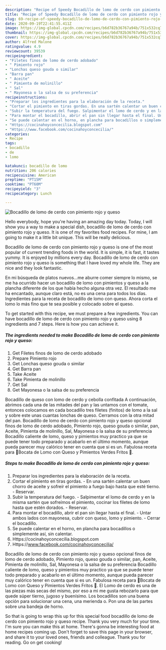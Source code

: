 ```yaml
---
description: "Recipe of Speedy Bocadillo de lomo de cerdo con pimiento rojo y queso"
title: "Recipe of Speedy Bocadillo de lomo de cerdo con pimiento rojo y queso"
slug: 69-recipe-of-speedy-bocadillo-de-lomo-de-cerdo-con-pimiento-rojo-y-queso
date: 2020-09-19T22:41:55.411Z
image: https://img-global.cpcdn.com/recipes/b6d782b36767a94b/751x532cq70/bocadillo-de-lomo-de-cerdo-con-pimiento-rojo-y-queso-foto-principal.jpg
thumbnail: https://img-global.cpcdn.com/recipes/b6d782b36767a94b/751x532cq70/bocadillo-de-lomo-de-cerdo-con-pimiento-rojo-y-queso-foto-principal.jpg
cover: https://img-global.cpcdn.com/recipes/b6d782b36767a94b/751x532cq70/bocadillo-de-lomo-de-cerdo-con-pimiento-rojo-y-queso-foto-principal.jpg
author: Alfred Malone
ratingvalue: 4.9
reviewcount: 39539
recipeingredient:
- "Filetes finos de lomo de cerdo adobado"
- " Pimiento rojo"
- "Lonchas queso gouda o similar"
- "Barra pan"
- " Aceite"
- " Pimienta de molinillo"
- " Sal"
- " Mayonesa o la salsa de su preferencia"
recipeinstructions:
- "Preparar los ingredientes para la elaboración de la receta."
- "Cortar el pimiento en tiras gordas. En una sartén calentar un buen chorro de aceite y sofreír el pimiento a fuego bajo hasta que esté tierno. Reservar."
- "Subir la temperatura del fuego. Salpimentar el lomo de cerdo y en la misma sartén que sofreímos el pimiento, cocinar los filetes de lomo hasta que estén dorados. Reservar."
- "Para montar el bocadillo, abrir el pan sin llegar hasta el final. Untar ambos lados con mayonesa, cubrir con queso, lomo y pimiento. Cerrar el bocadillo."
- "Se puede calentar en el horno, en plancha para bocadillos o simplemente así, sin calentar."
- "Https://cocinahoyconcecilia.blogspot.com"
- "Https://www.facebook.com/cocinahoyconcecilia/"
categories:
- Recipe
tags:
- bocadillo
- de
- lomo

katakunci: bocadillo de lomo 
nutrition: 206 calories
recipecuisine: American
preptime: "PT15M"
cooktime: "PT60M"
recipeyield: "3"
recipecategory: Lunch

---
```



![Bocadillo de lomo de cerdo con pimiento rojo y queso](https://img-global.cpcdn.com/recipes/b6d782b36767a94b/751x532cq70/bocadillo-de-lomo-de-cerdo-con-pimiento-rojo-y-queso-foto-principal.jpg)

Hello everybody, hope you're having an amazing day today. Today, I will show you a way to make a special dish, bocadillo de lomo de cerdo con pimiento rojo y queso. It is one of my favorites food recipes. For mine, I am going to make it a little bit unique. This will be really delicious.

Bocadillo de lomo de cerdo con pimiento rojo y queso is one of the most popular of current trending foods in the world. It is simple, it is fast, it tastes yummy. It is enjoyed by millions every day. Bocadillo de lomo de cerdo con pimiento rojo y queso is something that I have loved my whole life. They are nice and they look fantastic.

En mi búsqueda de platos nuevos…me aburre comer siempre lo mismo, se me ha ocurrido hacer un bocadillo de lomo con pimientos y queso a la plancha diferente de los que había hecho alguna otra vez. El resultado me ha encantado, aunque claro está, no es una cena para todos los días. Ingredientes para la receta de bocadillo de lomo con queso. Ahora corta el lomo lo más fino que te sea posible y colocado sobre el queso.


To get started with this recipe, we must prepare a few ingredients. You can have bocadillo de lomo de cerdo con pimiento rojo y queso using 8 ingredients and 7 steps. Here is how you can achieve it.

<!--inarticleads1-->

##### The ingredients needed to make Bocadillo de lomo de cerdo con pimiento rojo y queso:

1. Get Filetes finos de lomo de cerdo adobado
1. Prepare  Pimiento rojo
1. Get Lonchas queso gouda o similar
1. Get Barra pan
1. Take  Aceite
1. Take  Pimienta de molinillo
1. Get  Sal
1. Get  Mayonesa o la salsa de su preferencia


Bocadillo de queso con lomo de cerdo y cebolla confitada A continuación, abrimos cada una de las mitades del pan y las untamos con el tomate, entonces colocamos en cada bocadillo tres filetes (finitos) de lomo a la sal y sobre este unas cuantas lonchas de queso. Cerramos con la otra mitad del pan. Bocadillo de lomo de cerdo con pimiento rojo y queso opcional finos de lomo de cerdo adobado, Pimiento rojo, queso gouda o similar, pan, Aceite, Pimienta de molinillo, Sal, Mayonesa o la salsa de su preferencia Bocadillo caliente de lomo, queso y pimientos muy practico ya que se puede tener todo preparado y acabarlo en el último momento, aunque pueda parecer muy calórico tener en cuenta que si es un. Fabulosa receta para 🥖Bocata de Lomo con Queso y Pimientos Verdes Fritos 🥖. 

<!--inarticleads2-->

##### Steps to make Bocadillo de lomo de cerdo con pimiento rojo y queso:

1. Preparar los ingredientes para la elaboración de la receta.
1. Cortar el pimiento en tiras gordas. - En una sartén calentar un buen chorro de aceite y sofreír el pimiento a fuego bajo hasta que esté tierno. - Reservar.
1. Subir la temperatura del fuego. - Salpimentar el lomo de cerdo y en la misma sartén que sofreímos el pimiento, cocinar los filetes de lomo hasta que estén dorados. - Reservar.
1. Para montar el bocadillo, abrir el pan sin llegar hasta el final. - Untar ambos lados con mayonesa, cubrir con queso, lomo y pimiento. - Cerrar el bocadillo.
1. Se puede calentar en el horno, en plancha para bocadillos o simplemente así, sin calentar.
1. Https://cocinahoyconcecilia.blogspot.com
1. Https://www.facebook.com/cocinahoyconcecilia/


Bocadillo de lomo de cerdo con pimiento rojo y queso opcional finos de lomo de cerdo adobado, Pimiento rojo, queso gouda o similar, pan, Aceite, Pimienta de molinillo, Sal, Mayonesa o la salsa de su preferencia Bocadillo caliente de lomo, queso y pimientos muy practico ya que se puede tener todo preparado y acabarlo en el último momento, aunque pueda parecer muy calórico tener en cuenta que si es un. Fabulosa receta para 🥖Bocata de Lomo con Queso y Pimientos Verdes Fritos 🥖. El Lomo de cerdo es una de las piezas más secas del mismo, por eso a mi me gusta rebozarlo para que quede súper tierno, jugoso y buenísimo. Los bocadillos son una buena opción para solucionar una cena, una merienda o. Pon una de las partes sobre una bandeja de horno. 

So that is going to wrap this up for this special food bocadillo de lomo de cerdo con pimiento rojo y queso recipe. Thank you very much for your time. I'm sure you can make this at home. There's gonna be interesting food at home recipes coming up. Don't forget to save this page in your browser, and share it to your loved ones, friends and colleague. Thank you for reading. Go on get cooking!
